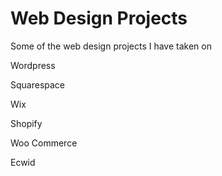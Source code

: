 # Web Design Projects
Some of the web design projects I have taken on

Wordpress

Squarespace

Wix

Shopify

Woo Commerce

Ecwid
